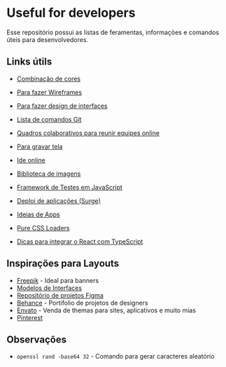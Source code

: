 # Useful for developers
Esse repositório possui as listas de feramentas, informações e comandos úteis para desenvolvedores.

## Links útils
* [Combinação de cores](https://coolors.co/app)
* [Para fazer Wireframes](https://whimsical.com/)
* [Para fazer design de interfaces](https://www.figma.com/)
* [Lista de comandos Git](https://wethefoss.github.io/Git-Commands/)

* [Quadros colaborativos para reunir equipes online](https://miro.com)
* [Para gravar tela](https://www.loom.com/)
* [Ide online](https://ideone.com/PsuCmd)
* [Biblioteca de imagens](https://unsplash.com/)
* [Framework de Testes em JavaScript](https://jestjs.io/pt-BR/)
* [Deploi de aplicações (Surge)](http://surge.sh/)
* [Ideias de Apps](https://github.com/florinpop17/app-ideas)
* [Pure CSS Loaders](https://loading.io/css/)

* [Dicas para integrar o React com TypeScript](https://github.com/typescript-cheatsheets/react-typescript-cheatsheet)

## Inspirações para Layouts
* [Freepik](https://br.freepik.com/) - Ideal para banners
* [Modelos de Interfaces](https://dribbble.com/)
* [Repositório de projetos Figma](https://www.figmaresources.com/)
* [Behance](https://www.behance.net/) - Portifolio de projetos de designers
* [Envato](https://elements.envato.com/) - Venda de themas para sites, aplicativos e muito mias
* [Pinterest](https://br.pinterest.com/)

## Observações
* ```openssl rand -base64 32``` - Comando para gerar caracteres aleatório
  
